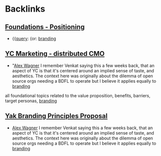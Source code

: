 
# Backlinks
## [Foundations - Positioning](<Foundations - Positioning.md>)
- {{[query](<query.md>): {or: [branding](<branding.md>)

## [YC Marketing - distributed CMO](<YC Marketing - distributed CMO.md>)
- "[Alex Wagner](<Alex Wagner.md>) I remember Venkat saying this a few weeks back, that an aspect of YC is that it's centered around an implied sense of taste, and aesthetics. The context here was originally about the dilemma of open source orgs needing a BDFL to operate but I believe it applies equally to [branding](<branding.md>)

all foundational topics related to the value proposition, benefits, barriers, target personas, [branding](<branding.md>)

## [Yak Branding Principles Proposal](<Yak Branding Principles Proposal.md>)
- [Alex Wagner](<Alex Wagner.md>) I remember Venkat saying this a few weeks back, that an aspect of YC is that it's centered around an implied sense of taste, and aesthetics. The context here was originally about the dilemma of open source orgs needing a BDFL to operate but I believe it applies equally to [branding](<branding.md>)

